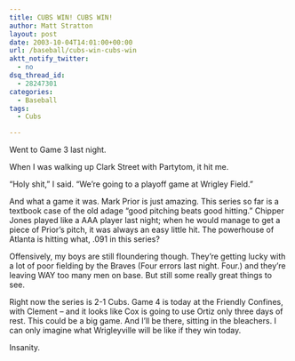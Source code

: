 ```yaml
---
title: CUBS WIN! CUBS WIN!
author: Matt Stratton
layout: post
date: 2003-10-04T14:01:00+00:00
url: /baseball/cubs-win-cubs-win
aktt_notify_twitter:
  - no
dsq_thread_id:
  - 28247301
categories:
  - Baseball
tags:
  - Cubs

---
```

Went to Game 3 last night.

When I was walking up Clark Street with Partytom, it hit me.

&#8220;Holy shit,&#8221; I said. &#8220;We&#8217;re going to a playoff game at Wrigley Field.&#8221;

And what a game it was. Mark Prior is just amazing. This series so far is a textbook case of the old adage &#8220;good pitching beats good hitting.&#8221; Chipper Jones played like a AAA player last night; when he would manage to get a piece of Prior&#8217;s pitch, it was always an easy little hit. The powerhouse of Atlanta is hitting what, .091 in this series?

Offensively, my boys are still floundering though. They&#8217;re getting lucky with a lot of poor fielding by the Braves (Four errors last night. Four.) and they&#8217;re leaving WAY too many men on base. But still some really great things to see.

Right now the series is 2-1 Cubs. Game 4 is today at the Friendly Confines, with Clement &#8211; and it looks like Cox is going to use Ortiz only three days of rest. This could be a big game. And I&#8217;ll be there, sitting in the bleachers. I can only imagine what Wrigleyville will be like if they win today.

Insanity.